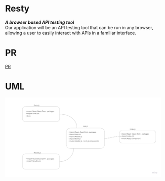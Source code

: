 # Resty  
***A browser based API testing tool***  
Our application will be an API testing tool that can be run in any browser, allowing a user to easily interact with APIs in a familiar interface.  

# PR  
[PR]()  

# UML  
![UML](./assets/Resty_uml.jpg)  

